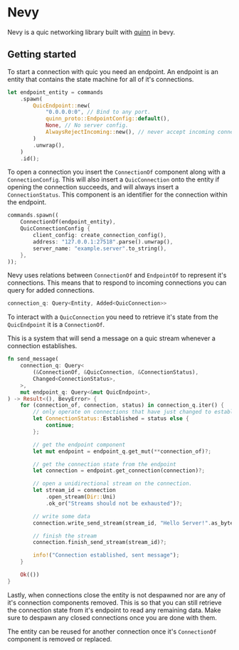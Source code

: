 # Nevy

Nevy is a quic networking library built with [quinn](https://github.com/quinn-rs/quinn) in bevy.

## Getting started

To start a connection with quic you need an endpoint.
An endpoint is an entity that contains the state machine for all of it's connections.

```rs
let endpoint_entity = commands
    .spawn(
        QuicEndpoint::new(
            "0.0.0.0:0", // Bind to any port.
            quinn_proto::EndpointConfig::default(),
            None, // No server config.
            AlwaysRejectIncoming::new(), // never accept incoming connections.
        )
        .unwrap(),
    )
    .id();
```

To open a connection you insert the `ConnectionOf` component along with a `ConnectionConfig`.
This will also insert a `QuicConnection` onto the entity if opening the connection succeeds,
and will always insert a `ConnectionStatus`.
This component is an identifier for the connection within the endpoint.

```rs
commands.spawn((
    ConnectionOf(endpoint_entity),
    QuicConnectionConfig {
        client_config: create_connection_config(),
        address: "127.0.0.1:27518".parse().unwrap(),
        server_name: "example.server".to_string(),
    },
));
```

Nevy uses relations between `ConnectionOf` and `EndpointOf` to represent it's connections.
This means that to respond to incoming connections you can query for added connections.

```rs
connection_q: Query<Entity, Added<QuicConnection>>
```

To interact with a `QuicConnection` you need to retrieve it's state from the `QuicEndpoint` it is a `ConnectionOf`.

This is a system that will send a message on a quic stream whenever a connection establishes.

```rs
fn send_message(
    connection_q: Query<
        (&ConnectionOf, &QuicConnection, &ConnectionStatus),
        Changed<ConnectionStatus>,
    >,
    mut endpoint_q: Query<&mut QuicEndpoint>,
) -> Result<(), BevyError> {
    for (connection_of, connection, status) in connection_q.iter() {
        // only operate on connections that have just changed to established
        let ConnectionStatus::Established = status else {
            continue;
        };

        // get the endpoint component
        let mut endpoint = endpoint_q.get_mut(**connection_of)?;

        // get the connection state from the endpoint
        let connection = endpoint.get_connection(connection)?;

        // open a unidirectional stream on the connection.
        let stream_id = connection
            .open_stream(Dir::Uni)
            .ok_or("Streams should not be exhausted")?;

        // write some data
        connection.write_send_stream(stream_id, "Hello Server!".as_bytes())?;

        // finish the stream
        connection.finish_send_stream(stream_id)?;

        info!("Connection established, sent message");
    }

    Ok(())
}
```

Lastly, when connections close the entity is not despawned nor are any of it's connection components removed.
This is so that you can still retrieve the connection state from it's endpoint to read any remaining data.
Make sure to despawn any closed connections once you are done with them.

The entity can be reused for another connection once it's `ConnectionOf` component is removed or replaced.
